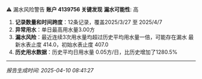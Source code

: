 ⚠️ 漏水风险警告
**账户 4139756 关键发现**
**漏水可能性**: 高
1. **记录数量和时间跨度**：12条记录，覆盖2025/3/27 至 2025/4/7
2. **异常用水**：单日最高用水量3.00方
3. **漏水风险**：最近连续3次用水量均超过历史平均用水量一倍，可能存在漏水
   最新水表止度 414.0，初始水表止度 407.0
4. **历史用水数据**：历史平均日用水量 0.05方/日，比历史增加了1280.5%

---
*报告生成时间: 2025-04-10 08:41:27*